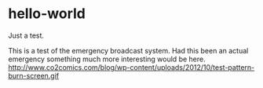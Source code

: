 # hello-world
Just a test.

This is a test of the emergency broadcast system. Had this been an actual emergency something much more interesting would be here.
http://www.co2comics.com/blog/wp-content/uploads/2012/10/test-pattern-burn-screen.gif
